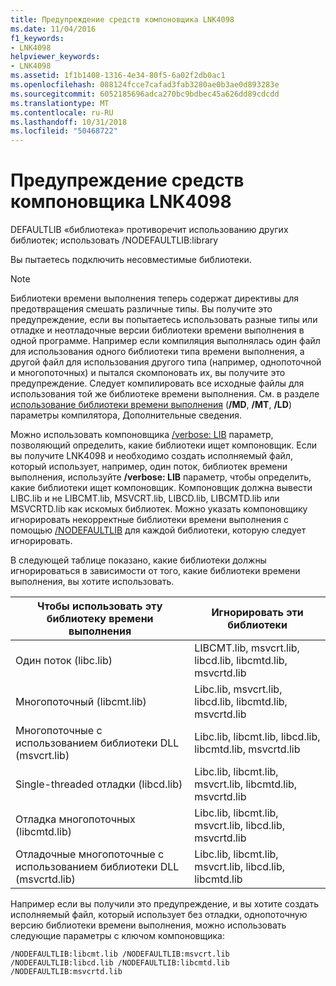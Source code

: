 ```yaml
---
title: Предупреждение средств компоновщика LNK4098
ms.date: 11/04/2016
f1_keywords:
- LNK4098
helpviewer_keywords:
- LNK4098
ms.assetid: 1f1b1408-1316-4e34-80f5-6a02f2db0ac1
ms.openlocfilehash: 088124fcce7cafad3fab3280ae0b3ae0d893283e
ms.sourcegitcommit: 6052185696adca270bc9bdbec45a626dd89cdcdd
ms.translationtype: MT
ms.contentlocale: ru-RU
ms.lasthandoff: 10/31/2018
ms.locfileid: "50468722"
---
```

# <a name="linker-tools-warning-lnk4098"></a>Предупреждение средств компоновщика LNK4098

DEFAULTLIB «библиотека» противоречит использованию других библиотек; использовать /NODEFAULTLIB:library

Вы пытаетесь подключить несовместимые библиотеки.

> [!NOTE]
>  Библиотеки времени выполнения теперь содержат директивы для предотвращения смешать различные типы. Вы получите это предупреждение, если вы попытаетесь использовать разные типы или отладке и неотладочные версии библиотеки времени выполнения в одной программе. Например если компиляция выполнялась один файл для использования одного библиотеки типа времени выполнения, а другой файл для использования другого типа (например, однопоточной и многопоточных) и пытался скомпоновать их, вы получите это предупреждение. Следует компилировать все исходные файлы для использования той же библиотеке времени выполнения. См. в разделе [использование библиотеки времени выполнения](../../build/reference/md-mt-ld-use-run-time-library.md) (**/MD**, **/MT**, **/LD**) параметры компилятора, Дополнительные сведения.

Можно использовать компоновщика [/verbose: LIB](../../build/reference/verbose-print-progress-messages.md) параметр, позволяющий определить, какие библиотеки ищет компоновщик. Если вы получите LNK4098 и необходимо создать исполняемый файл, который использует, например, один поток, библиотек времени выполнения, используйте **/verbose: LIB** параметр, чтобы определить, какие библиотеки ищет компоновщик. Компоновщик должна вывести LIBC.lib и не LIBCMT.lib, MSVCRT.lib, LIBCD.lib, LIBCMTD.lib или MSVCRTD.lib как искомых библиотек. Можно указать компоновщику игнорировать некорректные библиотеки времени выполнения с помощью [/NODEFAULTLIB](../../build/reference/nodefaultlib-ignore-libraries.md) для каждой библиотеки, которую следует игнорировать.

В следующей таблице показано, какие библиотеки должны игнорироваться в зависимости от того, какие библиотеки времени выполнения, вы хотите использовать.

|Чтобы использовать эту библиотеку времени выполнения|Игнорировать эти библиотеки|
|-----------------------------------|----------------------------|
|Один поток (libc.lib)|LIBCMT.lib, msvcrt.lib, libcd.lib, libcmtd.lib, msvcrtd.lib|
|Многопоточный (libcmt.lib)|Libc.lib, msvcrt.lib, libcd.lib, libcmtd.lib, msvcrtd.lib|
|Многопоточные с использованием библиотеки DLL (msvcrt.lib)|Libc.lib, libcmt.lib, libcd.lib, libcmtd.lib, msvcrtd.lib|
|Single-threaded отладки (libcd.lib)|Libc.lib, libcmt.lib, msvcrt.lib, libcmtd.lib, msvcrtd.lib|
|Отладка многопоточных (libcmtd.lib)|Libc.lib, libcmt.lib, msvcrt.lib, libcd.lib, msvcrtd.lib|
|Отладочные многопоточные с использованием библиотеки DLL (msvcrtd.lib)|Libc.lib, libcmt.lib, msvcrt.lib, libcd.lib, libcmtd.lib|

Например если вы получили это предупреждение, и вы хотите создать исполняемый файл, который использует без отладки, однопоточную версию библиотеки времени выполнения, можно использовать следующие параметры с ключом компоновщика:

```
/NODEFAULTLIB:libcmt.lib /NODEFAULTLIB:msvcrt.lib /NODEFAULTLIB:libcd.lib /NODEFAULTLIB:libcmtd.lib /NODEFAULTLIB:msvcrtd.lib
```